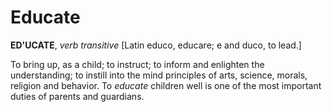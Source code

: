 # Educate

**ED'UCATE**, _verb transitive_ \[Latin educo, educare; e and duco, to lead.\]

To bring up, as a child; to instruct; to inform and enlighten the understanding; to instill into the mind principles of arts, science, morals, religion and behavior. To _educate_ children well is one of the most important duties of parents and guardians.